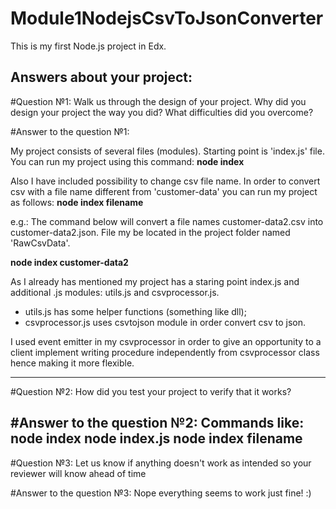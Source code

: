 # Module1NodejsCsvToJsonConverter
This is my first Node.js project in Edx.

Answers about your project:
------------------------------------------------------------------------------
#Question №1:
Walk us through the design of your project. Why did you design your project the way you did? What difficulties did you overcome?

#Answer to the question №1:

My project consists of several files (modules).
Starting point is 'index.js' file.
You can run my project using this command:
**node index**

Also I have included possibility to change csv file name.
In order to convert csv with a file name different from 'customer-data' you can run my project as follows:
**node index filename**

e.g.: 
The command below will convert a file names customer-data2.csv into customer-data2.json.
File my be located in the project folder named 'RawCsvData'.

**node index customer-data2**

As I already has mentioned my project has a staring point index.js and
additional .js modules: utils.js and csvprocessor.js.

- utils.js has some helper functions (something like dll);
- csvprocessor.js uses csvtojson module in order convert csv to json.

I used event emitter in my csvprocessor in order to give an opportunity to a client implement
writing procedure independently from csvprocessor class hence making it more flexible.

------------------------------------------------------------------------------
#Question №2:
How did you test your project to verify that it works? 

#Answer to the question №2:
Commands like: 
**node index**
**node index.js**
**node index filename**
------------------------------------------------------------------------------
#Question №3:
Let us know if anything doesn't work as intended so your reviewer will know ahead of time

#Answer to the question №3:
Nope everything seems to work just fine! :)
